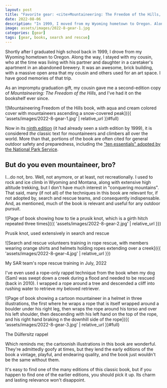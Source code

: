 ```yaml
---
layout: post
title: "Favorite gear: <cite>Mountaineering: The Freedom of the Hills, Second Edition</cite>"
date: 2022-08-06
description: "In 1999, I moved from my Wyoming hometown to Oregon. Along the way, I stopped in Bozeman, Montana, and stayed with my cousin in his apartment in an abandoned brewery. On that trip, he gave me one of my favorite books I've ever owned."
image: assets/images/2022-8-gear-1.jpg
categories: [gear]
tags: [gear, books, search and rescue]
---
```


Shortly after I graduated high school back in 1999, I drove from my Wyoming hometown to Oregon. Along the way, I stayed with my cousin, who at the time was living with his partner and daughter in a caretaker's apartment in an abandoned brewery. It was an awesome, brick building, with a massive open area that my cousin and others used for an art space. I have good memories of that trip.

As an impromptu graduation gift, my cousin gave me a second-edition copy of <cite>Mountaineering: The Freedom of the Hills</cite>, and I've had it on the bookshelf ever since.

![Mountaineering Freedom of the Hills book, with aqua and cream colored cover with mountaineers ascending a snow-covered peak]({{ 'assets/images/2022-8-gear-1.jpg' | relative_url }}#full)

Now in its [ninth edition](https://www.mountaineers.org/books/books/mountaineering-the-freedom-of-the-hills-9th-edition-1) (it had already seen a sixth edition by 1999), it is considered _the_ classic text for mountaineers and climbers all over the world. More than that, portions of the book are often cited for general outdoor safety and preparedness, including the ["ten essentials" adopted by the National Park Service](https://www.nps.gov/articles/10essentials.htm).

## But do you even mountaineer, bro?

I...do not, bro. Well, not anymore, or at least, not recreationally. I used to rock and ice climb in Wyoming and Montana, along with extensive high altitude trekking, but I don't have much interest in "conquering mountains". That said, many (if not all) of the techniques in this book are relevant for, if not adopted by, search and rescue teams, and consequently indispensable. And, as mentioned, much of the book is relevant and useful for any outdoor pursuit.

![Page of book showing how to tie a prusik knot, which is a girth hitch repeated three times]({{ 'assets/images/2022-8-gear-2.jpg' | relative_url }})
<figcaption>Prusik knot, used extensively in search and rescue</figcaption>

![Search and rescue volunteers training in rope rescue, with members wearing orange shirts and helmets holding ropes extending over a creek]({{ 'assets/images/2022-8-gear-4.jpg' | relative_url }})
<figcaption>My SAR team's rope rescue training in July, 2022</figcaption>

I've even used a rope-only rappel technique from the book when my dog (Sam) was swept down a creek during a flood and needed to be rescued (back in 2010). I wrapped a rope around a tree and descended a cliff into rushing water to retrieve my beloved retriever.

![Page of book showing a cartoon mountaineer in a helmet in three illustrations, the first where he wraps a rope that is itself wrapped around a boulder under his right leg, then wraps the rope around his torso and over his left shoulder, then descending with his left hand on the top of the rope, and his right hand braking n the downhill side of the rope]({{ 'assets/images/2022-8-gear-3.jpg' | relative_url }}#full)
<figcaption>The Dülfersitz rappel</figcaption>

Which reminds me; the cartoonish illustrations in this book are wonderful. They're admittedly goofy at times, but they lend the early editions of the book a vintage, playful, and endearing quality, and the book just wouldn't be the same without them.

It's easy to find one of the many editions of this classic book, but if you happen to find one of the earlier editions, you should pick it up. Its charm and lasting relevance won't disappoint.